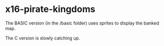 # x16-pirate-kingdoms

The BASIC version (in the /basic folder) uses sprites to display the banked map.

The C version is slowly catching up.
